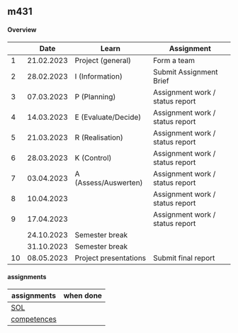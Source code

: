 ## m431

#### Overview

|    | Date       | Learn                 | Assignment                      |
|----|------------|-----------------------|---------------------------------|
| 1  | 21.02.2023 | Project (general)     | Form a team                     |
| 2  | 28.02.2023 | I (Information)       | Submit Assignment Brief         |
| 3  | 07.03.2023 | P (Planning)          | Assignment work / status report |
| 4  | 14.03.2023 | E (Evaluate/Decide)   | Assignment work / status report |
| 5  | 21.03.2023 | R (Realisation)       | Assignment work / status report |
| 6  | 28.03.2023 | K (Control)           | Assignment work / status report |
| 7  | 03.04.2023 | A (Assess/Auswerten)  | Assignment work / status report |
| 8  | 10.04.2023 |                       | Assignment work / status report |
| 9  | 17.04.2023 |                       | Assignment work / status report |
|    | 24.10.2023 | Semester break        |                                 |
|    | 31.10.2023 | Semester break        |                                 |
| 10 | 08.05.2023 | Project presentations | Submit final report             |

#### assignments

| assignments                               | when done |
|-------------------------------------------|-----------|
| [SOL](assignments/SOL.md)                 |           |
| [competences](assignments/competences.md) |           |
